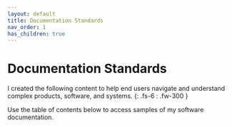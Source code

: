 ```yaml
---
layout: default
title: Documentation Standards
nav_order: 1
has_children: true
---
```


# Documentation Standards
I created the following content to help end users navigate and understand complex products, software, and systems.
{: .fs-6 : .fw-300 }

Use the table of contents below to access samples of my software documentation.
